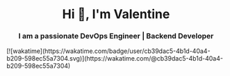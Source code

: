 <h1 align="center">Hi 👋, I'm Valentine</h1>
<h3 align="center">I am a passionate DevOps Engineer | Backend Developer</h3>
[![wakatime](https://wakatime.com/badge/user/cb39dac5-4b1d-40a4-b209-598ec55a7304.svg)](https://wakatime.com/@cb39dac5-4b1d-40a4-b209-598ec55a7304)
